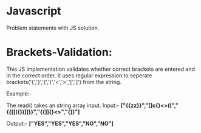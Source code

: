 # Javascript
Problem statements with JS solution.
# Brackets-Validation:

This JS implementation validates whether correct brackets are entered and in the correct order. It uses regular expression to seperate brackets('{','}','(',')','<','>','[',']') from the string.

Example:-

The read() takes an string array input. 
Input:-
<b>["{{zz}}","[]c{}<>()","{{[[<ff>({})]]}}","{{]]{}<>","{]}"]</b>

Output:-
<b>["YES","YES","YES","NO","NO"]</b>

